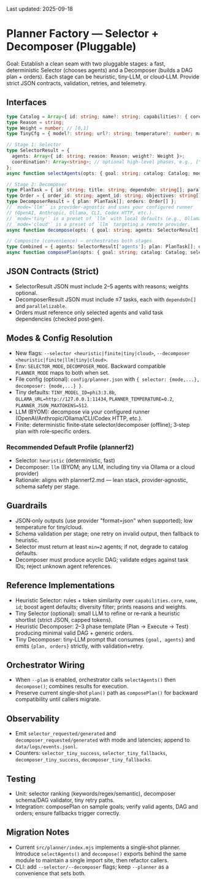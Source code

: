 Last updated: 2025-09-18

# Planner Factory — Selector + Decomposer (Pluggable)

Goal: Establish a clean seam with two pluggable stages: a fast, deterministic Selector (chooses agents) and a Decomposer (builds a DAG plan + orders). Each stage can be heuristic, tiny‑LLM, or cloud‑LLM. Provide strict JSON contracts, validation, retries, and telemetry.

## Interfaces
```ts
type Catalog = Array<{ id: string; name?: string; capabilities?: { core?: string[] }; default?: boolean }>;
type Reason = string;
type Weight = number; // [0,1]
type TinyCfg = { model?: string; url?: string; temperature?: number; maxTokens?: number };

// Stage 1: Selector
type SelectorResult = {
  agents: Array<{ id: string; reason: Reason; weight?: Weight }>;
  coordination?: Array<string>; // optional high-level phases, e.g., ["Plan","Execute","Test"]
};
async function selectAgents(opts: { goal: string; catalog: Catalog; mode?: 'heuristic'|'finite'|'tiny'|'cloud'; tiny?: TinyCfg; min?: number; max?: number }): Promise<SelectorResult>

// Stage 2: Decomposer
type PlanTask = { id: string; title: string; dependsOn: string[]; parallelizable: boolean };
type Order = { order_id: string; agent_id: string; objectives: string[]; constraints: string[]; expected_outputs: string[]; handoff: string[] };
type DecomposerResult = { plan: PlanTask[]; orders: Order[] };
// `mode='llm'` is provider‑agnostic and uses your configured runner
// (OpenAI, Anthropic, Ollama, CLI, Codex HTTP, etc.).
// `mode='tiny'` is a preset of `llm` with local defaults (e.g., Ollama phi3).
// `mode='cloud'` is a preset of `llm` targeting a remote provider.
async function decompose(opts: { goal: string; agents: SelectorResult['agents']; catalog: Catalog; mode?: 'heuristic'|'finite'|'llm'|'tiny'|'cloud'; tiny?: TinyCfg }): Promise<DecomposerResult>

// Composite (convenience) — orchestrates both stages
type Combined = { agents: SelectorResult['agents']; plan: PlanTask[]; orders: Order[]; meta?: { selector: { mode: string; ms: number }; decomposer: { mode: string; ms: number } } };
async function composePlan(opts: { goal: string; catalog: Catalog; selectorMode?: 'heuristic'|'finite'|'tiny'|'cloud'; decomposerMode?: 'heuristic'|'finite'|'llm'|'tiny'|'cloud'; tiny?: TinyCfg }): Promise<Combined>
```

## JSON Contracts (Strict)
- SelectorResult JSON must include 2–5 agents with reasons; weights optional.
- DecomposerResult JSON must include ≤7 tasks, each with `dependsOn[]` and `parallelizable`.
- Orders must reference only selected agents and valid task dependencies (checked post‑gen).

## Modes & Config Resolution
- New flags: `--selector <heuristic|finite|tiny|cloud>`, `--decomposer <heuristic|finite|llm|tiny|cloud>`.
- Env: `SELECTOR_MODE`, `DECOMPOSER_MODE`. Backward compatible `PLANNER_MODE` maps to both when set.
- File config (optional): `config/planner.json` with `{ selector: {mode,...}, decomposer: {mode,...} }`.
- Tiny defaults: `TINY_MODEL_ID=phi3:3.8b`, `OLLAMA_URL=http://127.0.0.1:11434`, `PLANNER_TEMPERATURE=0.2`, `PLANNER_JSON_MAXTOKENS=512`.
 - LLM (BYOM): decompose via your configured runner (OpenAI/Anthropic/Ollama/CLI/Codex HTTP, etc.).
 - Finite: deterministic finite‑state selector/decomposer (offline); 3‑step plan with role‑specific orders.

### Recommended Default Profile (plannerf2)
- Selector: `heuristic` (deterministic, fast)
- Decomposer: `llm` (BYOM; any LLM, including tiny via Ollama or a cloud provider)
- Rationale: aligns with plannerf2.md — lean stack, provider‑agnostic, schema safety per stage.

## Guardrails
- JSON‑only outputs (use provider "format=json" when supported); low temperature for tiny/cloud.
- Schema validation per stage; one retry on invalid output, then fallback to heuristic.
- Selector must return at least `min=2` agents; if not, degrade to catalog defaults.
- Decomposer must produce acyclic DAG; validate edges against task IDs; reject unknown agent references.

## Reference Implementations
- Heuristic Selector: rules + token similarity over `capabilities.core`, `name`, `id`; boost agent defaults; diversity filter; prints reasons and weights.
- Tiny Selector (optional): small LLM to refine or re‑rank a heuristic shortlist (strict JSON, capped tokens).
- Heuristic Decomposer: 2–3 phase template (Plan → Execute → Test) producing minimal valid DAG + generic orders.
- Tiny Decomposer: tiny‑LLM prompt that consumes `{goal, agents}` and emits `{plan, orders}` strictly, with validation+retry.

## Orchestrator Wiring
- When `--plan` is enabled, orchestrator calls `selectAgents()` then `decompose()`; combines results for execution.
- Preserve current single‑shot `plan()` path as `composePlan()` for backward compatibility until callers migrate.

## Observability
- Emit `selector_requested/generated` and `decomposer_requested/generated` with mode and latencies; append to `data/logs/events.jsonl`.
- Counters: `selector_tiny_success`, `selector_tiny_fallbacks`, `decomposer_tiny_success`, `decomposer_tiny_fallbacks`.

## Testing
- Unit: selector ranking (keywords/regex/semantic), decomposer schema/DAG validator, tiny retry paths.
- Integration: composePlan on sample goals; verify valid agents, DAG and orders; ensure fallbacks trigger correctly.

## Migration Notes
- Current `src/planner/index.mjs` implements a single‑shot planner. Introduce `selectAgents()` and `decompose()` exports behind the same module to maintain a single import site, then refactor callers.
- CLI: add `--selector/--decomposer` flags; keep `--planner` as a convenience that sets both.
